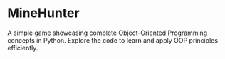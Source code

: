 # MineHunter
A simple game showcasing complete Object-Oriented Programming concepts in Python. Explore the code to learn and apply OOP principles efficiently.
